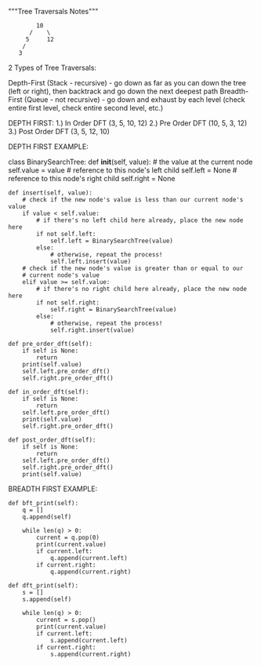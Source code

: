 """Tree Traversals Notes"""


            10
          /    \
         5     12
        /
       3

2 Types of Tree Traversals:

Depth-First (Stack - recursive) - go down as far as you can down the tree 
                (left or right), then backtrack and go down the next deepest path
Breadth-First (Queue - not recursive) - go down and exhaust by each
                level (check entire first level, check entire second level, etc.)


DEPTH FIRST:
1.) In Order DFT (3, 5, 10, 12)
2.) Pre Order DFT (10, 5, 3, 12)
3.) Post Order DFT (3, 5, 12, 10)



DEPTH FIRST EXAMPLE:

class BinarySearchTree:
    def __init__(self, value):
        # the value at the current node
        self.value = value
        # reference to this node's left child
        self.left = None
        # reference to this node's right child
        self.right = None

    def insert(self, value):
        # check if the new node's value is less than our current node's value
        if value < self.value:
            # if there's no left child here already, place the new node here
            if not self.left:
                self.left = BinarySearchTree(value)
            else:
                # otherwise, repeat the process!
                self.left.insert(value)
        # check if the new node's value is greater than or equal to our 
        # current node's value
        elif value >= self.value:
            # if there's no right child here already, place the new node here
            if not self.right:
                self.right = BinarySearchTree(value)
            else:
                # otherwise, repeat the process!
                self.right.insert(value)

    def pre_order_dft(self):
        if self is None:
            return
        print(self.value)
        self.left.pre_order_dft()
        self.right.pre_order_dft()

    def in_order_dft(self):
        if self is None:
            return
        self.left.pre_order_dft()
        print(self.value)
        self.right.pre_order_dft()

    def post_order_dft(self):
        if self is None:
            return
        self.left.pre_order_dft()
        self.right.pre_order_dft()
        print(self.value)



BREADTH FIRST EXAMPLE:

    def bft_print(self):
        q = []
        q.append(self)

        while len(q) > 0:
            current = q.pop(0)
            print(current.value)
            if current.left:
                q.append(current.left)
            if current.right:
                q.append(current.right)

    def dft_print(self):
        s = []
        s.append(self)

        while len(q) > 0:
            current = s.pop()
            print(current.value)
            if current.left:
                s.append(current.left)
            if current.right:
                s.append(current.right)